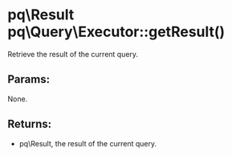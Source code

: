 # pq\Result pq\Query\Executor::getResult()

Retrieve the result of the current query.

## Params:

None.

## Returns:

* pq\Result, the result of the current query.
